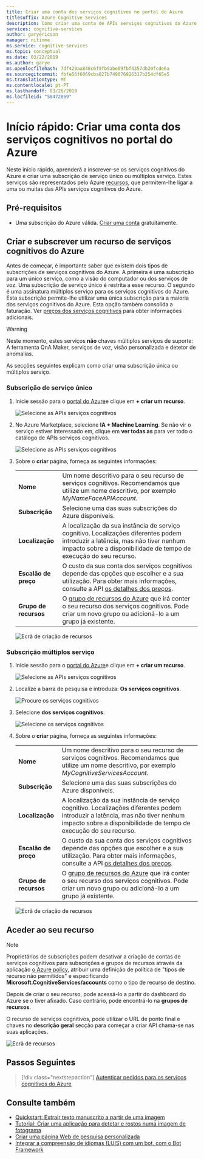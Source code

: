 ```yaml
---
title: Criar uma conta dos serviços cognitivos no portal do Azure
titlesuffix: Azure Cognitive Services
description: Como criar uma conta de APIs serviços cognitivos do Azure no portal do Azure.
services: cognitive-services
author: garyericson
manager: nitinme
ms.service: cognitive-services
ms.topic: conceptual
ms.date: 03/22/2019
ms.author: garye
ms.openlocfilehash: 7df429aa848c6f9fb9abe09fbf4357db20fcde6a
ms.sourcegitcommit: fbfe56f6069cba027b749076926317b254df65e5
ms.translationtype: MT
ms.contentlocale: pt-PT
ms.lasthandoff: 03/26/2019
ms.locfileid: "58472859"
---
```

# <a name="quickstart-create-a-cognitive-services-account-in-the-azure-portal"></a>Início rápido: Criar uma conta dos serviços cognitivos no portal do Azure

Neste início rápido, aprenderá a inscrever-se os serviços cognitivos do Azure e criar uma subscrição de serviço único ou múltiplos serviço. Estes serviços são representados pelo Azure [recursos](https://docs.microsoft.com/azure/azure-resource-manager/resource-group-portal), que permitem-lhe ligar a uma ou muitas das APIs serviços cognitivos do Azure.

## <a name="prerequisites"></a>Pré-requisitos

* Uma subscrição do Azure válida. [Criar uma conta](https://azure.microsoft.com/free/) gratuitamente.

## <a name="create-and-subscribe-to-an-azure-cognitive-services-resource"></a>Criar e subscrever um recurso de serviços cognitivos do Azure

Antes de começar, é importante saber que existem dois tipos de subscrições de serviços cognitivos do Azure. A primeira é uma subscrição para um único serviço, como a visão do computador ou dos serviços de voz. Uma subscrição de serviço único é restrita a esse recurso. O segundo é uma assinatura múltiplos serviço para os serviços cognitivos do Azure. Esta subscrição permite-lhe utilizar uma única subscrição para a maioria dos serviços cognitivos do Azure. Esta opção também consolida a faturação. Ver [preços dos serviços cognitivos](https://azure.microsoft.com/pricing/details/cognitive-services/) para obter informações adicionais.

>[!WARNING]
> Neste momento, estes serviços **não** chaves múltiplos serviços de suporte: A ferramenta QnA Maker, serviços de voz, visão personalizada e detetor de anomalias.

As secções seguintes explicam como criar uma subscrição única ou múltiplos serviço.

### <a name="single-service-subscription"></a>Subscrição de serviço único

1. Inicie sessão para o [portal do Azure](https://portal.azure.com)e clique em **+ criar um recurso**.

    ![Selecione as APIs serviços cognitivos](media/cognitive-services-apis-create-account/azurePortalScreen.png)

2. No Azure Marketplace, selecione **IA + Machine Learning**. Se não vir o serviço estiver interessado em, clique em **ver todas as** para ver todo o catálogo de APIs serviços cognitivos.

    ![Selecione as APIs serviços cognitivos](media/cognitive-services-apis-create-account/azureMarketplace.png)

3. Sobre o **criar** página, forneça as seguintes informações:

    |    |    |
    |--|--|
    | **Nome** | Um nome descritivo para o seu recurso de serviços cognitivos. Recomendamos que utilize um nome descritivo, por exemplo *MyNameFaceAPIAccount*. |
    | **Subscrição** | Selecione uma das suas subscrições do Azure disponíveis. |
    | **Localização** | A localização da sua instância de serviço cognitivo. Localizações diferentes podem introduzir a latência, mas não tiver nenhum impacto sobre a disponibilidade de tempo de execução do seu recurso. |
    | **Escalão de preço** | O custo da sua conta dos serviços cognitivos depende das opções que escolher e a sua utilização. Para obter mais informações, consulte a API [os detalhes dos preços](https://azure.microsoft.com/pricing/details/cognitive-services/).
    | **Grupo de recursos** | O [grupo de recursos do Azure](https://docs.microsoft.com/azure/architecture/cloud-adoption/getting-started/azure-resource-access#what-is-an-azure-resource-group) que irá conter o seu recurso dos serviços cognitivos. Pode criar um novo grupo ou adicioná-lo a um grupo já existente. |

    ![Ecrã de criação de recursos](media/cognitive-services-apis-create-account/resource_create_screen.png)

### <a name="multi-service-subscription"></a>Subscrição múltiplos serviço

1. Inicie sessão para o [portal do Azure](https://portal.azure.com)e clique em **+ criar um recurso**.

    ![Selecione as APIs serviços cognitivos](media/cognitive-services-apis-create-account/azurePortalScreenMulti.png)

2. Localize a barra de pesquisa e introduza: **Os serviços cognitivos**.

    ![Procure os serviços cognitivos](media/cognitive-services-apis-create-account/azureCogServSearchMulti.png)

3. Selecione **dos serviços cognitivos**.

    ![Selecione os serviços cognitivos](media/cognitive-services-apis-create-account/azureMarketplaceMulti.png)

3. Sobre o **criar** página, forneça as seguintes informações:

    |    |    |
    |--|--|
    | **Nome** | Um nome descritivo para o seu recurso de serviços cognitivos. Recomendamos que utilize um nome descritivo, por exemplo *MyCognitiveServicesAccount*. |
    | **Subscrição** | Selecione uma das suas subscrições do Azure disponíveis. |
    | **Localização** | A localização da sua instância de serviço cognitivo. Localizações diferentes podem introduzir a latência, mas não tiver nenhum impacto sobre a disponibilidade de tempo de execução do seu recurso. |
    | **Escalão de preço** | O custo da sua conta dos serviços cognitivos depende das opções que escolher e a sua utilização. Para obter mais informações, consulte a API [os detalhes dos preços](https://azure.microsoft.com/pricing/details/cognitive-services/).
    | **Grupo de recursos** | O [grupo de recursos do Azure](https://docs.microsoft.com/azure/architecture/cloud-adoption/getting-started/azure-resource-access#what-is-an-azure-resource-group) que irá conter o seu recurso dos serviços cognitivos. Pode criar um novo grupo ou adicioná-lo a um grupo já existente. |

    ![Ecrã de criação de recursos](media/cognitive-services-apis-create-account/resource_create_screen_multi.png)

## <a name="access-your-resource"></a>Aceder ao seu recurso

> [!NOTE]
> Proprietários de subscrições podem desativar a criação de contas de serviços cognitivos para subscrições e grupos de recursos através da aplicação [o Azure policy](https://docs.microsoft.com/azure/governance/policy/overview#policy-definition), atribuir uma definição de política de "tipos de recurso não permitidos" e especificando **Microsoft.CognitiveServices/accounts** como o tipo de recurso de destino.

Depois de criar o seu recurso, pode acessá-lo a partir do dashboard do Azure se o tiver afixado. Caso contrário, pode encontrá-lo na **grupos de recursos**.

O recurso de serviços cognitivos, pode utilizar o URL de ponto final e chaves no **descrição geral** secção para começar a criar API chama-se nas suas aplicações.

![Ecrã de recursos](media/cognitive-services-apis-create-account/resourceScreen.png)

## <a name="next-steps"></a>Passos Seguintes

> [!div class="nextstepaction"]
> [Autenticar pedidos para os serviços cognitivos do Azure](authentication.md)

## <a name="see-also"></a>Consulte também

* [Quickstart: Extrair texto manuscrito a partir de uma imagem](https://docs.microsoft.com/azure/cognitive-services/computer-vision/quickstarts/csharp-hand-text)
* [Tutorial: Criar uma aplicação para detetar e rostos numa imagem de fotograma](https://docs.microsoft.com/azure/cognitive-services/Face/Tutorials/FaceAPIinCSharpTutorial)
* [Criar uma página Web de pesquisa personalizada](https://docs.microsoft.com/azure/cognitive-services/bing-custom-search/tutorials/custom-search-web-page)
* [Integrar a compreensão de idiomas (LUIS) com um bot, com o Bot Framework](https://docs.microsoft.com/azure/cognitive-services/luis/luis-nodejs-tutorial-build-bot-framework-sample)
